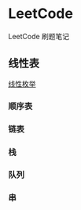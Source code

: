 # LeetCode

LeetCode 刷题笔记

## 线性表

[线性枚举](/LeetCode/线性枚举/线性枚举.md)

### 顺序表

### 链表

### 栈

### 队列

### 串
